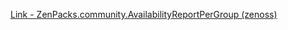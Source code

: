 [Link - ZenPacks.community.AvailabilityReportPerGroup (zenoss)](https://github.com/zenoss/ZenPacks.community.AvailabilityReportPerGroup)
